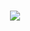 <br>

<p align="center">
  <a href="#">
    <img src="https://github-readme-stats.vercel.app/api?username=Blaze7105&show_icons=true&include_all_commits=true&line_height=33&count_private=true&theme=tokyonight" />
  </a>
  
  <br>

<!--
**Blaze7105/Blaze7105** is a ✨ _special_ ✨ repository because its `README.md` (this file) appears on your GitHub profile.

Here are some ideas to get you started:

- 🔭 I’m currently working on ...
- 🌱 I’m currently learning ...
- 👯 I’m looking to collaborate on ...
- 🤔 I’m looking for help with ...
- 💬 Ask me about ...
- 📫 How to reach me: ...
- 😄 Pronouns: ...
- ⚡ Fun fact: ...
-->
